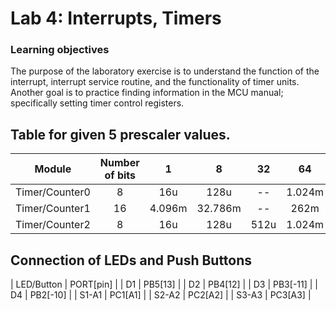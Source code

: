 # Lab 4: Interrupts, Timers

### Learning objectives

The purpose of the laboratory exercise is to understand the function of the interrupt, interrupt service routine, and the functionality of 
timer units. Another goal is to practice finding information in the MCU manual; specifically setting timer control registers.

## Table for given 5 prescaler values. 

| **Module** | **Number of bits** | **1** | **8** | **32** | **64** | **128** | **256** | **1024** |
| :-: | :-: | :-: | :-: | :-: | :-: | :-: | :-: | :-: |
| Timer/Counter0 | 8  | 16u | 128u | -- | 1.024m | -- | 4.096ms| 16.384m |
| Timer/Counter1 | 16 | 4.096m | 32.786m | -- | 262m | -- | 1.048 | 4.194 |
| Timer/Counter2 | 8  | 16u | 128u | 512u | 1.024m | 2.048m | 4.096m | 16.384m |

## Connection of LEDs and Push Buttons

| LED/Button | PORT[pin] |
| D1 | PB5[13] |
| D2 | PB4[12] |
| D3 | PB3[-11] |
| D4 | PB2[-10] |
| S1-A1 | PC1[A1] |
| S2-A2 | PC2[A2] |
| S3-A3 | PC3[A3] |